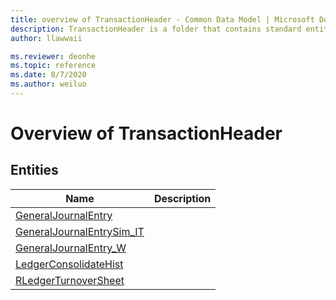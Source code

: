 ```yaml
---
title: overview of TransactionHeader - Common Data Model | Microsoft Docs
description: TransactionHeader is a folder that contains standard entities related to the Common Data Model.
author: llawwaii

ms.reviewer: deonhe
ms.topic: reference
ms.date: 8/7/2020
ms.author: weiluo
---
```


# Overview of TransactionHeader


## Entities

|Name|Description|
|---|---|
|[GeneralJournalEntry](GeneralJournalEntry.md)||
|[GeneralJournalEntrySim_IT](GeneralJournalEntrySim_IT.md)||
|[GeneralJournalEntry_W](GeneralJournalEntry_W.md)||
|[LedgerConsolidateHist](LedgerConsolidateHist.md)||
|[RLedgerTurnoverSheet](RLedgerTurnoverSheet.md)||
